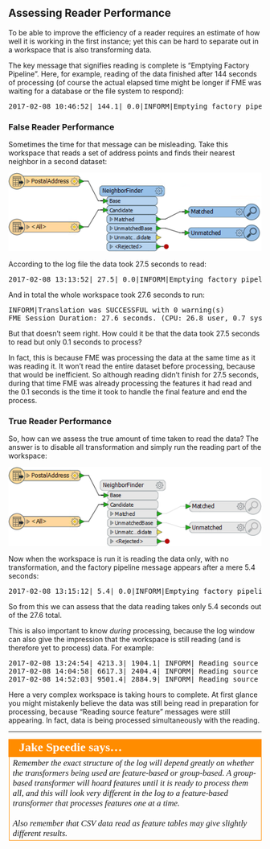## Assessing Reader Performance ##

To be able to improve the efficiency of a reader requires an estimate of how well it is working in the first instance; yet this can be hard to separate out in a workspace that is also transforming data.

The key message that signifies reading is complete is “Emptying Factory Pipeline”. Here, for example, reading of the data finished after 144 seconds of processing (of course the actual elapsed time might be longer if FME was waiting for a database or the file system to respond):

<pre>
2017-02-08 10:46:52| 144.1| 0.0|INFORM|Emptying factory pipeline
</pre>

### False Reader Performance ###

Sometimes the time for that message can be misleading. Take this workspace that reads a set of address points and finds their nearest neighbor in a second dataset:

![](./Images/Img2.012.AssessingReaderPerformanceWorkspace.png)

According to the log file the data took 27.5 seconds to read:

<pre>
2017-02-08 13:13:52| 27.5| 0.0|INFORM|Emptying factory pipeline
</pre>

And in total the whole workspace took 27.6 seconds to run:

<pre>
INFORM|Translation was SUCCESSFUL with 0 warning(s)
FME Session Duration: 27.6 seconds. (CPU: 26.8 user, 0.7 system)
</pre>

But that doesn’t seem right. How could it be that the data took 27.5 seconds to read but only 0.1 seconds to process?

In fact, this is because FME was processing the data at the same time as it was reading it. It won’t read the entire dataset before processing, because that would be inefficient. So although reading didn’t finish for 27.5 seconds, during that time FME was already processing the features it had read and the 0.1 seconds is the time it took to handle the final feature and end the process.

### True Reader Performance ###

So, how can we assess the true amount of time taken to read the data? The answer is to disable all transformation and simply run the reading part of the workspace:

![](./Images/Img2.013.AssessingReaderPerformanceDisabledWorkspace.png)

Now when the workspace is run it is reading the data only, with no transformation, and the factory pipeline message appears after a mere 5.4 seconds:

<pre>
2017-02-08 13:15:12| 5.4| 0.0|INFORM|Emptying factory pipeline
</pre>

So from this we can assess that the data reading takes only 5.4 seconds out of the 27.6 total.

This is also important to know *during* processing, because the log window can also give the impression that the workspace is still reading (and is therefore yet to process) data. For example:

<pre>
2017-02-08 13:24:54| 4213.3| 1904.1| INFORM| Reading source feature #5000
2017-02-08 14:04:58| 6617.3| 2404.4| INFORM| Reading source feature #10000
2017-02-08 14:52:03| 9501.4| 2884.9| INFORM| Reading source feature #15000
</pre>

Here a very complex workspace is taking hours to complete. At first glance you might mistakenly believe the data was still being read in preparation for processing, because “Reading source feature” messages were still appearing. In fact, data is being processed simultaneously with the reading.

---

<table style="border-spacing: 0px">
<tr>
<td style="vertical-align:middle;background-color:darkorange;border: 2px solid darkorange">
<i class="fa fa-quote-left fa-lg fa-pull-left fa-fw" style="color:white;padding-right: 12px;vertical-align:text-top"></i>
<span style="color:white;font-size:x-large;font-weight: bold;font-family:serif">Jake Speedie says…</span>
</td>
</tr>

<tr>
<td style="border: 1px solid darkorange">
<span style="font-family:serif; font-style:italic; font-size:larger">
Remember the exact structure of the log will depend greatly on whether the transformers being used are feature-based or group-based. A group-based transformer will hoard features until it is ready to process them all, and this will look very different in the log to a feature-based transformer that processes features one at a time.
<br><br>Also remember that CSV data read as feature tables may give slightly different results.
</span>
</td>
</tr>
</table>


